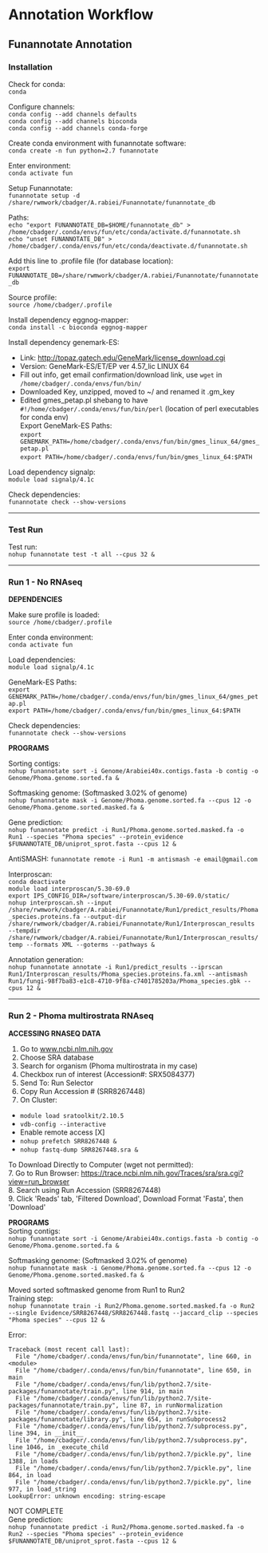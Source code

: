 # Annotation Workflow

## Funannotate Annotation

### Installation
Check for conda:  
`conda`  

Configure channels:  
`conda config --add channels defaults`  
`conda config --add channels bioconda`  
`conda config --add channels conda-forge`  

Create conda environment with funannotate software:  
`conda create -n fun python=2.7 funannotate`  

Enter environment:  
`conda activate fun`  

Setup Funannotate:  
`funannotate setup -d /share/rwmwork/cbadger/A.rabiei/Funannotate/funannotate_db`  

Paths:  
`echo "export FUNANNOTATE_DB=$HOME/funannotate_db" > /home/cbadger/.conda/envs/fun/etc/conda/activate.d/funannotate.sh`  
`echo "unset FUNANNOTATE_DB" > /home/cbadger/.conda/envs/fun/etc/conda/deactivate.d/funannotate.sh`  

Add this line to .profile file (for database location):  
`export FUNANNOTATE_DB=/share/rwmwork/cbadger/A.rabiei/Funannotate/funannotate_db`  

Source profile:  
`source /home/cbadger/.profile`  

Install dependency eggnog-mapper:  
`conda install -c bioconda eggnog-mapper`  

Install dependency genemark-ES:  
* Link: http://topaz.gatech.edu/GeneMark/license_download.cgi  
* Version: GeneMark-ES/ET/EP ver 4.57_lic LINUX 64  
* Fill out info, get email confirmation/download link, use `wget` in `/home/cbadger/.conda/envs/fun/bin/`  
* Downloaded Key, unzipped, moved to ~/ and renamed it .gm_key  
* Edited gmes_petap.pl shebang to have `#!/home/cbadger/.conda/envs/fun/bin/perl` (location of perl executables for conda env)  
Export GeneMark-ES Paths:  
`export GENEMARK_PATH=/home/cbadger/.conda/envs/fun/bin/gmes_linux_64/gmes_petap.pl`  
`export PATH=/home/cbadger/.conda/envs/fun/bin/gmes_linux_64:$PATH`  

Load dependency signalp:  
`module load signalp/4.1c`  

Check dependencies:  
`funannotate check --show-versions`  
___
### Test Run
Test run:  
`nohup funannotate test -t all --cpus 32 &`  
___
### Run 1 - No RNAseq
__DEPENDENCIES__  

Make sure profile is loaded:  
`source /home/cbadger/.profile`  

Enter conda environment:  
`conda activate fun`  

Load dependencies:  
`module load signalp/4.1c`  

GeneMark-ES Paths:  
`export GENEMARK_PATH=/home/cbadger/.conda/envs/fun/bin/gmes_linux_64/gmes_petap.pl`  
`export PATH=/home/cbadger/.conda/envs/fun/bin/gmes_linux_64:$PATH`  

Check dependencies:  
`funannotate check --show-versions`  

__PROGRAMS__  

Sorting contigs:  
`nohup funannotate sort -i Genome/Arabiei40x.contigs.fasta -b contig -o Genome/Phoma.genome.sorted.fa &`  

Softmasking genome: (Softmasked 3.02% of genome)  
`nohup funannotate mask -i Genome/Phoma.genome.sorted.fa --cpus 12 -o Genome/Phoma.genome.sorted.masked.fa &`   

Gene prediction:  
`nohup funannotate predict -i Run1/Phoma.genome.sorted.masked.fa -o Run1 --species "Phoma species" --protein_evidence $FUNANNOTATE_DB/uniprot_sprot.fasta --cpus 12 &`  

AntiSMASH:
`funannotate remote -i Run1 -m antismash -e email@gmail.com`

Interproscan:  
`conda deactivate`  
`module load interproscan/5.30-69.0`  
`export IPS_CONFIG_DIR=/software/interproscan/5.30-69.0/static/`  
`nohup interproscan.sh --input /share/rwmwork/cbadger/A.rabiei/Funannotate/Run1/predict_results/Phoma_species.proteins.fa --output-dir /share/rwmwork/cbadger/A.rabiei/Funannotate/Run1/Interproscan_results --tempdir /share/rwmwork/cbadger/A.rabiei/Funannotate/Run1/Interproscan_results/temp --formats XML --goterms --pathways &`  

Annotation generation:  
`nohup funannotate annotate -i Run1/predict_results --iprscan Run1/Interproscan_results/Phoma_species.proteins.fa.xml --antismash Run1/fungi-98f7ba83-e1c8-4710-9f8a-c7401785203a/Phoma_species.gbk --cpus 12 &`  
___
### Run 2 - Phoma multirostrata RNAseq
__ACCESSING RNASEQ DATA__  
1. Go to www.ncbi.nlm.nih.gov  
2. Choose SRA database 
3. Search for organism (Phoma multirostrata in my case)  
4. Checkbox run of interest (Accession#: SRX5084377)  
5. Send To: Run Selector  
6. Copy Run Accession # (SRR8267448) 
7. On Cluster:
* `module load sratoolkit/2.10.5`
* `vdb-config --interactive`
* Enable remote access [X]
* `nohup prefetch SRR8267448 &`
* `nohup fastq-dump SRR8267448.sra &`

To Download Directly to Computer (wget not permitted):  
7. Go to Run Browser: https://trace.ncbi.nlm.nih.gov/Traces/sra/sra.cgi?view=run_browser  
8. Search using Run Accession (SRR8267448)  
9. Click 'Reads' tab, 'Filtered Download', Download Format 'Fasta', then 'Download'  

__PROGRAMS__  
Sorting contigs:  
`nohup funannotate sort -i Genome/Arabiei40x.contigs.fasta -b contig -o Genome/Phoma.genome.sorted.fa &`  

Softmasking genome: (Softmasked 3.02% of genome)  
`nohup funannotate mask -i Genome/Phoma.genome.sorted.fa --cpus 12 -o Genome/Phoma.genome.sorted.masked.fa &`

Moved sorted softmasked genome from Run1 to Run2  
Training step:  
`nohup funannotate train -i Run2/Phoma.genome.sorted.masked.fa -o Run2 --single Evidence/SRR8267448/SRR8267448.fastq --jaccard_clip --species "Phoma species" --cpus 12 &`  

Error:  

    Traceback (most recent call last):
      File "/home/cbadger/.conda/envs/fun/bin/funannotate", line 660, in <module>
      File "/home/cbadger/.conda/envs/fun/bin/funannotate", line 650, in main
      File "/home/cbadger/.conda/envs/fun/lib/python2.7/site-packages/funannotate/train.py", line 914, in main
      File "/home/cbadger/.conda/envs/fun/lib/python2.7/site-packages/funannotate/train.py", line 87, in runNormalization
      File "/home/cbadger/.conda/envs/fun/lib/python2.7/site-packages/funannotate/library.py", line 654, in runSubprocess2
      File "/home/cbadger/.conda/envs/fun/lib/python2.7/subprocess.py", line 394, in __init__
      File "/home/cbadger/.conda/envs/fun/lib/python2.7/subprocess.py", line 1046, in _execute_child
      File "/home/cbadger/.conda/envs/fun/lib/python2.7/pickle.py", line 1388, in loads
      File "/home/cbadger/.conda/envs/fun/lib/python2.7/pickle.py", line 864, in load
      File "/home/cbadger/.conda/envs/fun/lib/python2.7/pickle.py", line 977, in load_string
    LookupError: unknown encoding: string-escape

NOT COMPLETE  
Gene prediction:  
`nohup funannotate predict -i Run2/Phoma.genome.sorted.masked.fa -o Run2 --species "Phoma species" --protein_evidence $FUNANNOTATE_DB/uniprot_sprot.fasta --cpus 12 &`  
